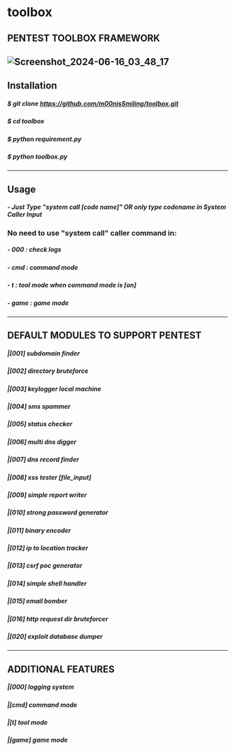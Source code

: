 # toolbox
PENTEST TOOLBOX FRAMEWORK 
--------------------------------------
![Screenshot_2024-06-16_03_48_17](https://github.com/m00nisSmiling/toolbox/assets/122709554/d0095ead-3d15-476f-a87c-94b0b78dbb0c)
--------------------------------------
## Installation
##### $ git clone https://github.com/m00nisSmiling/toolbox.git
##### $ cd toolbox
##### $ python requirement.py
##### $ python toolbox.py
--------------------------------------
## Usage
##### - Just Type "system call [code name]" OR only type codename in System Caller Input

### No need to use "system call" caller command in:
##### - 000 : check logs
##### - cmd : command mode
##### - t   : tool mode when command mode is [on]
##### - game : game mode
---------------------------------------
## DEFAULT MODULES TO SUPPORT PENTEST

##### |[001] subdomain finder               
##### |[002] directory bruteforce
##### |[003] keylogger local machine
##### |[004] sms spammer   
##### |[005] status checker 
##### |[006] multi dns digger 
##### |[007] dns record finder 
##### |[008] xss tester [file_input]
##### |[009] simple report writer 
##### |[010] strong password generator
##### |[011] binary encoder
##### |[012] ip to location tracker
##### |[013] csrf poc generator
##### |[014] simple shell handler
##### |[015] email bomber
##### |[016] http request dir bruteforcer
##### |[020] exploit database dumper
-----------------------------------------
## ADDITIONAL FEATURES

##### |[000]  logging system
##### |[cmd]  command mode
##### |[t]    tool mode
##### |[game] game mode

